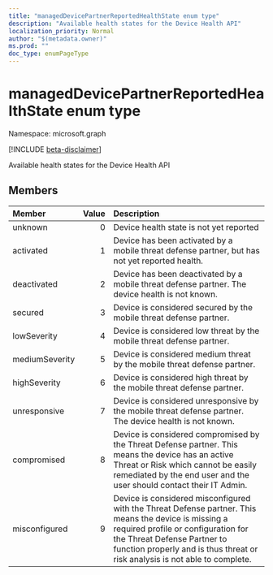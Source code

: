 ```yaml
---
title: "managedDevicePartnerReportedHealthState enum type"
description: "Available health states for the Device Health API"
localization_priority: Normal
author: "$(metadata.owner)"
ms.prod: ""
doc_type: enumPageType
---
```


# managedDevicePartnerReportedHealthState enum type

Namespace: microsoft.graph

[!INCLUDE [beta-disclaimer](../../includes/beta-disclaimer.md)]

Available health states for the Device Health API

## Members

| Member         | Value | Description                                                                                                                                                                                                                                               |
| :------------- | ----: | :-------------------------------------------------------------------------------------------------------------------------------------------------------------------------------------------------------------------------------------------------------- |
| unknown        | 0     | Device health state is not yet reported                                                                                                                                                                                                                   |
| activated      | 1     | Device has been activated by a mobile threat defense partner, but has not yet reported health.                                                                                                                                                            |
| deactivated    | 2     | Device has been deactivated by a mobile threat defense partner. The device health is not known.                                                                                                                                                           |
| secured        | 3     | Device is considered secured by the mobile threat defense partner.                                                                                                                                                                                        |
| lowSeverity    | 4     | Device is considered low threat by the mobile threat defense partner.                                                                                                                                                                                     |
| mediumSeverity | 5     | Device is considered medium threat by the mobile threat defense partner.                                                                                                                                                                                  |
| highSeverity   | 6     | Device is considered high threat by the mobile threat defense partner.                                                                                                                                                                                    |
| unresponsive   | 7     | Device is considered unresponsive by the mobile threat defense partner. The device health is not known.                                                                                                                                                   |
| compromised    | 8     | Device is considered compromised by the Threat Defense partner. This means the device has an active Threat or Risk which cannot be easily remediated by the end user and the user should contact their IT Admin.                                          |
| misconfigured  | 9     | Device is considered misconfigured with the Threat Defense partner. This means the device is missing a required profile or configuration for the Threat Defense Partner to function properly and is thus threat or risk analysis is not able to complete. |